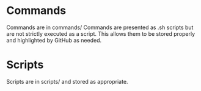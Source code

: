 # Commands
Commands are in commands/
Commands are presented as .sh scripts but are not strictly executed as a script. This allows them to be stored properly and highlighted by GitHub as needed.

# Scripts
Scripts are in scripts/ and stored as appropriate.


